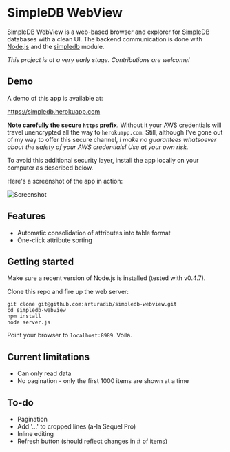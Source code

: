 # SimpleDB WebView

SimpleDB WebView is a web-based browser and explorer for SimpleDB databases with a clean UI. The backend communication is done with [Node.js](https://github.com/joyent/node) and the [simpledb](https://github.com/rjrodger/simpledb) module.

_This project is at a very early stage. Contributions are welcome!_

## Demo

A demo of this app is available at:

https://simpledb.herokuapp.com

**Note carefully the secure `https` prefix**. Without it your AWS credentials will travel unencrypted all the way to `herokuapp.com`. Still, although I've gone out of my way to offer this secure channel, _I make no guarantees whatsoever about the safety of your AWS credentials! Use at your own risk._

To avoid this additional security layer, install the app locally on your computer as described below.

Here's a screenshot of the app in action:

![Screenshot](https://github.com/arturadib/simpledb-webview/raw/gh-pages/screenshot.png)

## Features

* Automatic consolidation of attributes into table format
* One-click attribute sorting

## Getting started

Make sure a recent version of Node.js is installed (tested with v0.4.7). 

Clone this repo and fire up the web server:

    git clone git@github.com:arturadib/simpledb-webview.git
    cd simpledb-webview
    npm install
    node server.js
    
Point your browser to `localhost:8989`. Voila.

## Current limitations

* Can only read data
* No pagination - only the first 1000 items are shown at a time

## To-do

* Pagination
* Add '...' to cropped lines (a-la Sequel Pro)
* Inline editing
* Refresh button (should reflect changes in # of items)
